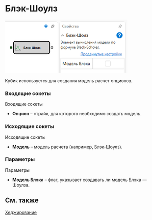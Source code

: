 # Блэк\-Шоулз

![Designer Black Sols 00](../../../../../../images/designer_black_scholes_00.png)

Кубик используется для создания модель расчет опционов.

### Входящие сокеты

Входящие сокеты

- **Опцион** – страйк, для которого необходимо создать модель.

### Исходящие сокеты

Исходящие сокеты

- **Модель** – модель расчета (например, Блэк-Шоулз).

### Параметры

Параметры

- **Модель Блэка** – флаг, указывает создавать ли модель Блэка — Шоулза.

## См. также

[Хеджирование](hedging.md)
